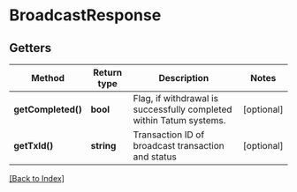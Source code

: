 # BroadcastResponse

## Getters

Method | Return type | Description | Notes
------------ | ------------- | ------------- | -------------
**getCompleted()** | **bool** | Flag, if withdrawal is successfully completed within Tatum systems. | [optional]
**getTxId()** | **string** | Transaction ID of broadcast transaction and status | [optional]

[[Back to Index]](../index.md)
